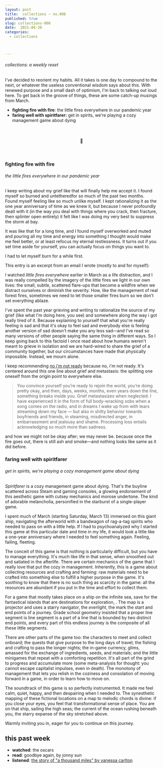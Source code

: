 ```yaml
---
layout: post
title:  collections — no.006
published: true
slug: collections-006
date:  2021-04-26
categories:
  - collections



---
```


###### collections: a weekly reset



I've decided to reorient my habits. All it takes is one day to compound to the next, or whatever the useless conventional wisdom says about this. With renewed purpose and a small dash of optimism, I'm back to talking out loud here. To get back in the groove of things, these are some catch-up musings from March.

- **fighting fire with fire**: the little fires everywhere in our pandemic year
- **faring well with spiritfarer:** get in spirits, we're playing a cozy management game about dying

<br />

<h4 style="text-align:center">💌</h4>

<!--more-->

<br/>

### fighting fire with fire

###### the little fires everywhere in our pandemic year

I keep writing about my grief like that will finally help me accept it. I found myself so burned and untetheredfor so much of the past two months. Found myself feeling like so much unlike myself. I kept rationalizing it as the one year anniversary of time as we knew it, but because I never profoundly dealt with it (in the way you deal with things where you crack, then fracture, then splinter open entirely) it felt like I was doing my very best to suppress the storm at bay. 

It was like that for a long time, and I found myself overworked and muted and pouring all my time and energy into something I thought would make me feel better, or at least refocus my eternal restlessness. It turns out if you set time aside for yourself, you can actually focus on things you want to. 

I had to let myself burn for a while first. 

This entry is an excerpt from an email I wrote (mostly to and for myself):

I watched *little fires everywhere* earlier in March as a life distraction, and I was really compelled by the imagery of the little fires we light in our own lives: the small, subtle, scattered flare-ups that become a wildfire when we distract ourselves or diminish the severity. How, like the management of real forest fires, sometimes we need to let those smaller fires burn so we don't set everything ablaze.

I've spent the past year grieving and writing to rationalize the source of my grief (like what I'm doing here, you see) and somewhere along the way i got really tired of it. Because explaining to yourself that what you're really feeling is sad and that it's okay to feel sad and everybody else is feeling another version of sad doesn't make you any less sad—and I've read so many versions of other people saying the same thing in different ways. So I keep going back to this factoid I once read about how humans weren't meant to grieve in isolation and we are hard-wired to share the grief of a community together, but our circumstances have made that physically impossible. Instead, we mourn alone.

I keep recommending [no i'm not ready](https://annehelen.substack.com/p/no-im-not-ready) because no, i'm not ready. It's centered around this one line about grief and metastasis: the splitting one oneself from the origin point to everywhere else. 

> You convince yourself you’re ready to rejoin the world, you’re doing pretty okay, and then, days, weeks, months, even years down the line, something breaks inside you. Grief metastasizes when neglected. I have experienced it in the form of full body-wracking sobs when a song comes on the radio, and in dreams I wake up from with tears streaming down my face — but also in shitty behavior towards boyfriends and friends, in steaming, misdirected anger, in embarrassment and jealousy and shame. Processing loss entails acknowledging so much more than sadness.

and how we might not be okay after; we may never be. because once the fire goes out, there is still ash and smoke—and nothing looks like same as it did before.



### faring well with spiritfarer

###### get in spirits, we're playing a cozy management game about dying

*Spiritfarer* is a cozy management game about dying. That's the buyline scattered across Steam and gaming consoles, a glowing endorsement of this aesthetic game with cutsey mechanics and morose undertone. The kind of adorable melancholia, personified in the starburst of a single-player game. 

I spent much of March (starting Saturday, March 13) immersed on this giant ship, navigating the afterworld with a bandwagon of rag-a-tag spirits who needed to pass on with a little help. If I had to psychoanalyzed why I started this game at this particular date and time in my life, it would look a little like a one-year anniversary where I needed to feel something again. Feeling, failing, fleeting.

The conceit of this game is that nothing is particularly difficult, but you have to manage everything. It's much like life in that sense, when smoothed out and satiated in the afterlife. There are certain mechanics of the game that I really love that put the cozy in management. Inherently, this is a game about collecting resources and crafting and farming: raw materials need to be crafted into something else to fulfill a higher purpose in the game. It's soothing to know that there is no such thing as scarcity in the game: all the resources are abundant if you put in the time and effort to collect them. 

For a game that mostly takes place on a ship on the infinite sea, save for the fantastical islands that are destinations for exploration, . The map is a projector and uses a starry navigator, the *everlight*, the mark the start and end points of a journey. Grade school geometry insisted that a proper line segment is line segment is a part of a line that is bounded by two distinct end points, and every part of this endless journey is the composite of all these little segments. 

There are other parts of the game too: the characters to meet and collect onboard; the quests that give purpose to the long days of travel; the fishing and crafting to pass the longer nights; the in-game currency, glims, amassed for the exchange of ingredients, seeds, and materials; and the little minigames that repeat with a comforting repetition. It's all part of the grind to progress and accumulate more (some meta-analysis for thought: you cannot escape capitalist impulses, even in death). The monotony of management that lets you relish in the coziness and consolation of moving forward in a game, in order to learn how to move on.

The soundtrack of this game is so perfectly instrumented. It made me feel calm, quiet, happy, and then despairing when I  needed to. The synesthetic mapping of these fictional locations on a map to melodic chords is divine: if you close your eyes, you feel that transformational sense of place. You are on that ship, sailing the high seas; the current of the ocean rushing beneath you, the starry expanse of the sky stretched above. 

Warmly inviting you in, eager for you to continue on this journey. 



## this past week

- **watched**: the oscars 
- **read**: goodbye again, by jonny sun
- **listened**: [the story of "a thousand miles" by vanessa carlton](https://www.youtube.com/watch?v=GLO_57IV6Zc)